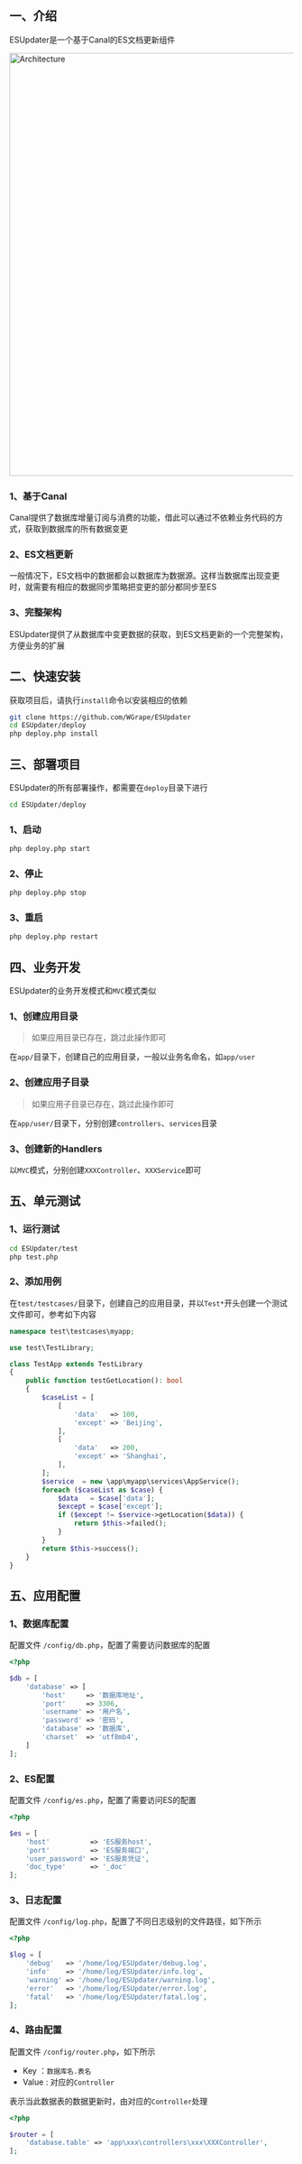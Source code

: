 ## 一、介绍
ESUpdater是一个基于Canal的ES文档更新组件

<img width="750" alt="Architecture" src="https://user-images.githubusercontent.com/35942268/145793762-a23899d6-c162-4527-ae72-643edc80bb18.png">

### 1、基于Canal
Canal提供了数据库增量订阅与消费的功能，借此可以通过不依赖业务代码的方式，获取到数据库的所有数据变更

### 2、ES文档更新
一般情况下，ES文档中的数据都会以数据库为数据源。这样当数据库出现变更时，就需要有相应的数据同步策略把变更的部分都同步至ES

### 3、完整架构
ESUpdater提供了从数据库中变更数据的获取，到ES文档更新的一个完整架构，方便业务的扩展

## 二、快速安装
获取项目后，请执行```install```命令以安装相应的依赖

```bash
git clone https://github.com/WGrape/ESUpdater
cd ESUpdater/deploy
php deploy.php install
```

## 三、部署项目
ESUpdater的所有部署操作，都需要在```deploy```目录下进行
```bash
cd ESUpdater/deploy
```

### 1、启动
```bash
php deploy.php start
```

### 2、停止
```bash
php deploy.php stop
```

### 3、重启
```bash
php deploy.php restart
```

## 四、业务开发
ESUpdater的业务开发模式和```MVC```模式类似

### 1、创建应用目录
> 如果应用目录已存在，跳过此操作即可

在```app/```目录下，创建自己的应用目录，一般以业务名命名，如```app/user```

### 2、创建应用子目录
> 如果应用子目录已存在，跳过此操作即可

在```app/user/```目录下，分别创建```controllers```、```services```目录

### 3、创建新的Handlers
以```MVC```模式，分别创建```XXXController```、```XXXService```即可

## 五、单元测试

### 1、运行测试
```bash
cd ESUpdater/test
php test.php
```

### 2、添加用例
在```test/testcases/```目录下，创建自己的应用目录，并以```Test*```开头创建一个测试文件即可，参考如下内容

```php
namespace test\testcases\myapp;

use test\TestLibrary;

class TestApp extends TestLibrary
{
    public function testGetLocation(): bool
    {
        $caseList = [
            [
                'data'   => 100,
                'except' => 'Beijing',
            ],
            [
                'data'   => 200,
                'except' => 'Shanghai',
            ],
        ];
        $service  = new \app\myapp\services\AppService();
        foreach ($caseList as $case) {
            $data   = $case['data'];
            $except = $case['except'];
            if ($except != $service->getLocation($data)) {
                return $this->failed();
            }
        }
        return $this->success();
    }
}
```


## 五、应用配置

### 1、数据库配置
配置文件 ```/config/db.php```，配置了需要访问数据库的配置

```php
<?php

$db = [
    'database' => [
        'host'     => '数据库地址',
        'port'     => 3306,
        'username' => '用户名',
        'password' => '密码',
        'database' => '数据库',
        'charset'  => 'utf8mb4',
    ]
];

```

### 2、ES配置
配置文件 ```/config/es.php```，配置了需要访问ES的配置

```php
<?php

$es = [
    'host'          => 'ES服务host',
    'port'          => 'ES服务端口',
    'user_password' => 'ES服务凭证',
    'doc_type'      => '_doc'
];

```

### 3、日志配置
配置文件 ```/config/log.php```，配置了不同日志级别的文件路径，如下所示

```php
<?php

$log = [
    'debug'   => '/home/log/ESUpdater/debug.log',
    'info'    => '/home/log/ESUpdater/info.log',
    'warning' => '/home/log/ESUpdater/warning.log',
    'error'   => '/home/log/ESUpdater/error.log',
    'fatal'   => '/home/log/ESUpdater/fatal.log',
];

```

### 4、路由配置
配置文件 ```/config/router.php```，如下所示

- Key ：```数据库名.表名```
- Value : 对应的```Controller```

表示当此数据表的数据更新时，由对应的```Controller```处理

```php
<?php

$router = [
    'database.table' => 'app\xxx\controllers\xxx\XXXController',
];

```

